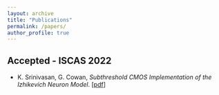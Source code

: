 ```yaml
---
layout: archive
title: "Publications"
permalink: /papers/
author_profile: true
---
```


## Accepted - ISCAS 2022

- K. Srinivasan, G. Cowan, _Subthreshold CMOS Implementation of the Izhikevich Neuron Model_. [[pdf](https://karthisrinivasan.github.io/files/Izhikevich_Circuit.pdf)]
